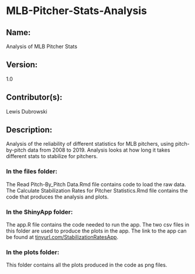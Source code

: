 # MLB-Pitcher-Stats-Analysis

## Name:
Analysis of MLB Pitcher Stats

## Version:
1.0

## Contributor(s):
Lewis Dubrowski

## Description:
Analysis of the reliability of different statistics for MLB pitchers, using pitch-by-pitch data from 2008 to 2019. Analysis looks at how long it takes different stats to stabilize for pitchers.

### In the files folder:
The Read Pitch-By_Pitch Data.Rmd file contains code to load the raw data.
The Calculate Stabilization Rates for Pitcher Statistics.Rmd file contains the code that produces the analysis and plots.

### In the ShinyApp folder:
The app.R file contains the code needed to run the app.
The two csv files in this folder are used to produce the plots in the app.
The link to the app can be found at [tinyurl.com/StabilizationRatesApp](https://lewisdubrowski6569.shinyapps.io/pitcherstatstabilizationratesapp/).

### In the plots folder:
This folder contains all the plots produced in the code as png files.
